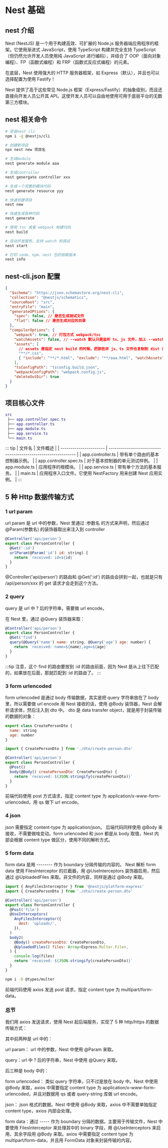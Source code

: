 # Nest 基础

## nest 介绍

Nest (NestJS) 是一个用于构建高效、可扩展的 Node.js 服务器端应用程序的框架。它使用渐进式 JavaScript，使用 TypeScript 构建并完全支持 TypeScript（但仍然允许开发人员使用纯 JavaScript 进行编码），并结合了 OOP（面向对象编程）、FP（函数式编程）和 FRP（函数式反应式编程）的元素。

在底层，Nest 使用强大的 HTTP 服务器框架，如 Express（默认），并且也可以选择配置为使用 Fastify！

Nest 提供了高于这些常见 Node.js 框架（Express/Fastify）的抽象级别，而且还直接向开发人员公开其 API。这使开发人员可以自由地使用可用于底层平台的无数第三方模块。

## nest 相关命令

```sh
# 安装nest cli
npm i -g @nestjs/cli

# 创建新项目
npx nest new 项目名

# 生成module
nest generate module aaa

# 生成controller
nest genergate controller xxx

# 生成一个完整的模块代码
nest generate resource yyy

# 快速创建项目
nest new

# 快速生成各种代码
nest generate

# 使用 tsc 或者 webpack 构建代码
nest build

# 启动开发服务，支持 watch 和调试
nest start

# 打印 node、npm、nest 包的依赖版本
nest info
```

## nest-cli.json 配置

```json
{
  "$schema": "https://json.schemastore.org/nest-cli",
  "collection": "@nestjs/schematics",
  "sourceRoot": "src",
  "entryFile": "main",
  "generateOPtions": {
    "spec": false, // 是否生成测试文件
    "flat": false // 是否生成对应的目录
  },
  "compilerOptions": {
    "webpack": true, // 打包方式 webpack/tsc
    "watchAssets": false, // --watch 默认只是监听 ts、js 文件，加上 --watchAssets 会连别的文件一同监听变化，并输出到 dist 目录，比如 md、yml 等文件
    "assets": [
      // assets 是指定 nest build 的时候，把那些非 js、ts 文件也复制到 dist 目录下
      "**/*.css",
      { "include": "**/*.html", "exclude": "**/aaa.html", "watchAssets": true }
    ],
    "tsConfigPath": "tsconfig.build.json",
    "webpackConfigPath": "webpack.config.js",
    "deleteOutDir": true
  }
}
```

## 项目核心文件

```lua
src
 ├── app.controller.spec.ts
 ├── app.controller.ts
 ├── app.module.ts
 ├── app.service.ts
 └── main.ts
```

::: tip
| 文件名 | 文件概述 |
| ---------------------- | ------------------------------------------------------------- |
| app.controller.ts | 带有单个路由的基本控制器示例。 |
| app.controller.spec.ts | 对于基本控制器的单元测试样例。 |
| app.module.ts | 应用程序的根模块。 |
| app.service.ts | 带有单个方法的基本服务。 |
| main.ts | 应用程序入口文件。它使用 NestFactory 用来创建 Nest 应用实例。 |
:::

## 5 种 Http 数据传输方式

### 1 url param

url param 是 url 中的参数，Nest 里通过 :参数名 的方式来声明，然后通过 @Param(参数名) 的装饰器取出来注入到 controller

```js
@Controller('api/person')
export class PersonController {
  @Get(':id')
  urlParam(@Param('id') id: string) {
    return `received: id=${id}`
  }
}
```

@Controller('api/person') 的路由和 @Get(':id') 的路由会拼到一起，也就是只有 /api/person/xxx 的 get 请求才会走到这个方法。

### 2 query

query 是 url 中 ? 后的字符串，需要做 url encode。

在 Nest 里，通过 @Query 装饰器来取：

```js
@Controller('api/person')
export class PersonController {
  @Get('find')
  query(@Query('name') name: string, @Query('age') age: number) {
    return `received: name=${name},age=${age}`
  }
}
```

:::tip
注意，这个 find 的路由要放到 :id 的路由前面，因为 Nest 是从上往下匹配的，如果放在后面，那就匹配到 :id 的路由了。
:::

### 3 form urlencoded

form urlencoded 是通过 body 传输数据，其实是把 query 字符串放在了 body 里，所以需要做 url encode
用 Nest 接收的话，使用 @Body 装饰器，Nest 会解析请求体，然后注入到 dto 中。
dto 是 data transfer object，就是用于封装传输的数据的对象：

```js
export class CreatePersonDto {
  name: string
  age: number
}
```

```js
import { CreatePersonDto } from './dto/create-person.dto'

@Controller('api/person')
export class PersonController {
  @Post()
  body(@Body() createPersonDto: CreatePersonDto) {
    return `received: ${JSON.stringify(createPersonDto)}`
  }
}
```

前端代码使用 post 方式请求，指定 content type 为 application/x-www-form-urlencoded，用 qs 做下 url encode。

### 4 json

json 需要指定 content-type 为 application/json。
后端代码同样使用 @Body 来接收，不需要做啥变动。form urlencoded 和 json 都是从 body 取值，Nest 内部会根据 content type 做区分，使用不同的解析方式。

### 5 form data

form data 是用 -------- 作为 boundary 分隔传输的内容的。
Nest 解析 form data 使用 FilesInterceptor 的拦截器，用 @UseInterceptors 装饰器启用，然后通过 @UploadedFiles 来取。非文件的内容，同样是通过 @Body 来取。

```js
import { AnyFilesInterceptor } from '@nestjs/platform-express'
import { CreatePersonDto } from './dto/create-person.dto'

@Controller('api/person')
export class PersonController {
  @Post('file')
  @UseInterceptors(
    AnyFilesInterceptor({
      dest: 'uploads/',
    }),
  )
  body2(
    @Body() createPersonDto: CreatePersonDto,
    @UploadedFiles() files: Array<Express.Multer.File>,
  ) {
    console.log(files)
    return `received: ${JSON.stringify(createPersonDto)}`
  }
}
```

```bash
npm i -D @types/multer
```

前端代码使用 axios 发送 post 请求，指定 content type 为 multipart/form-data。

### 总节

我们用 axios 发送请求，使用 Nest 起后端服务，实现了 5 种 http/https 的数据传输方式：

其中前两种是 url 中的：

url param： url 中的参数，Nest 中使用 @Param 来取。

query：url 中 ? 后的字符串，Nest 中使用 @Query 来取。

后三种是 body 中的：

form urlencoded： 类似 query 字符串，只不过是放在 body 中。Nest 中使用 @Body 来取，axios 中需要指定 content type 为 application/x-www-form-urlencoded，并且对数据用 qs 或者 query-string 库做 url encode。

json： json 格式的数据。Nest 中使用 @Body 来取，axios 中不需要单独指定 content type，axios 内部会处理。

form data：通过 ----- 作为 boundary 分隔的数据。主要用于传输文件，Nest 中要使用 FilesInterceptor 来处理其中的 binary 字段，用 @UseInterceptors 来启用，其余字段用 @Body 来取。axios 中需要指定 content type 为 multipart/form-data，并且用 FormData 对象来封装传输的内容。
